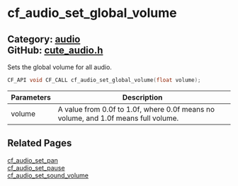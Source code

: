 [](../header.md ':include')

# cf_audio_set_global_volume

Category: [audio](/api_reference?id=audio)  
GitHub: [cute_audio.h](https://github.com/RandyGaul/cute_framework/blob/master/include/cute_audio.h)  
---

Sets the global volume for all audio.

```cpp
CF_API void CF_CALL cf_audio_set_global_volume(float volume);
```

Parameters | Description
--- | ---
volume | A value from 0.0f to 1.0f, where 0.0f means no volume, and 1.0f means full volume.

## Related Pages

[cf_audio_set_pan](/audio/cf_audio_set_pan.md)  
[cf_audio_set_pause](/audio/cf_audio_set_pause.md)  
[cf_audio_set_sound_volume](/audio/cf_audio_set_sound_volume.md)  
